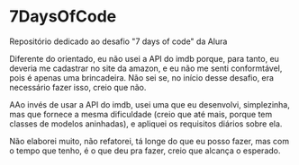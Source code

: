 # 7DaysOfCode
Repositório dedicado ao desafio "7 days of code" da Alura

Diferente do orientado, eu não usei a API do imdb porque, para tanto, eu deveria me cadastrar no site da amazon, e eu não me senti conformtável, pois é apenas uma brincadeira. Não sei se, no início desse desafio, era necessário fazer isso, creio que não.

AAo invés de usar a API do imdb, usei uma que eu desenvolvi, simplezinha, mas que fornece a mesma dificuldade (creio que até mais, porque tem classes de modelos aninhadas), e apliquei os requisitos diários sobre ela.

Não elaborei muito, não refatorei, tá longe do que eu posso fazer, mas com o tempo que tenho, é o que deu pra fazer, creio que alcança o esperado.
